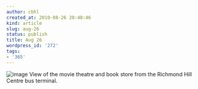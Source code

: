 ```yaml
---
author: cbhl
created_at: 2010-08-26 20:48:46
kind: article
slug: aug-26
status: publish
title: Aug 26
wordpress_id: '272'
tags:
- '365'
---
```


![image](http://images.azuresky.ca/blog/wp-content/uploads/2010/08/wpid-IMG_20100826_204720.jpg)
View of the movie theatre and book store from the Richmond Hill Centre
bus terminal.
